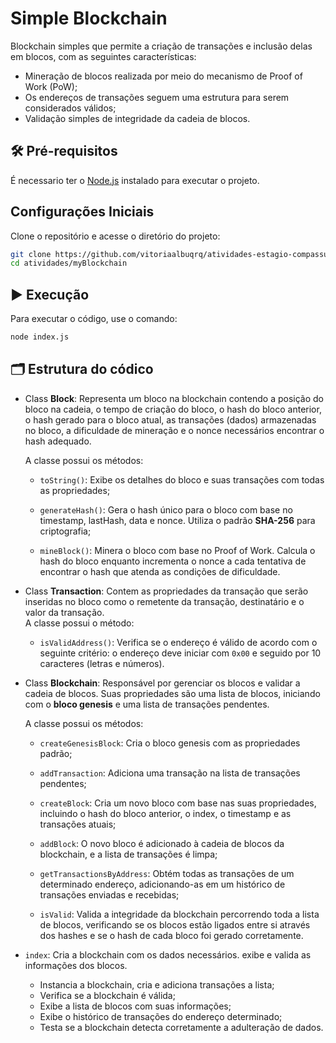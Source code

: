 # Simple Blockchain 
Blockchain simples que permite a criação de transações e inclusão delas em blocos, com as seguintes características:
- Mineração de blocos realizada por meio do mecanismo de Proof of Work (PoW);
- Os endereços de transações seguem uma estrutura para serem considerados válidos;
- Validação simples de integridade da cadeia de blocos.

## 🛠️ Pré-requisitos
É necessario ter o [Node.js](https://nodejs.org/) instalado para executar o projeto.

## Configurações Iniciais

Clone o repositório e acesse o diretório do projeto:
  ```bash
  git clone https://github.com/vitoriaalbuqrq/atividades-estagio-compassuol.git
  cd atividades/myBlockchain
  ```

## ▶️ Execução
Para executar o código, use o comando:
```bash
node index.js
```
## 🗂️ Estrutura do códico
- Class **Block**:
    Representa um bloco na blockchain contendo a posição do bloco na cadeia, o tempo de criação do bloco, o hash do bloco anterior, o hash gerado para o bloco atual, as transações (dados) armazenadas no bloco, a dificuldade de mineração e o nonce necessários encontrar o hash adequado.<br/>

  A classe possui os métodos:
  - `toString()`: Exibe os detalhes do bloco e suas transações com todas as propriedades;
  
  - `generateHash()`: Gera o hash único para o bloco com base no timestamp, lastHash, data e nonce. Utiliza o padrão **SHA-256** para criptografia;

  - `mineBlock()`: Minera o bloco com base no Proof of Work. Calcula o hash do bloco enquanto incrementa o nonce a cada tentativa de encontrar o hash que atenda as condições de dificuldade.
  
- Class **Transaction**: Contem as propriedades da transação que serão inseridas no bloco como o remetente da transação, destinatário e o valor da transação.<br/>
  A classe possui o método:
  - `isValidAddress()`: Verifica se o endereço é válido de acordo com o seguinte critério: o endereço deve iniciar com `0x00` e seguido por 10 caracteres (letras e números).

- Class **Blockchain**: Responsável por gerenciar os blocos e validar a cadeia de blocos. Suas propriedades são uma lista de blocos, iniciando com o **bloco genesis** e uma lista de transações pendentes.<br/>
  
  A classe possui os métodos:
  - `createGenesisBlock`: Cria o bloco genesis com as propriedades padrão;
  
  - `addTransaction`: Adiciona uma transação na lista de transações pendentes;
  
  - `createBlock`: Cria um novo bloco com base nas suas propriedades, incluindo o hash do bloco anterior, o index, o timestamp e as transações atuais;
  
  - `addBlock`: O novo bloco é adicionado à cadeia de blocos da blockchain, e a lista de transações é limpa;
  
  - `getTransactionsByAddress`: Obtém todas as transações de um determinado endereço, adicionando-as em um histórico de transações enviadas e recebidas;
  
  - `isValid`: Valida a integridade da blockchain percorrendo toda a lista de blocos, verificando se os blocos estão ligados entre si através dos hashes e se o hash de cada bloco foi gerado corretamente.

- `index`: Cria a blockchain com os dados necessários. exibe e valida as informações dos blocos.
  - Instancia a blockchain, cria e adiciona transações a lista;
  - Verifica se a blockchain é válida;
  - Exibe a lista de blocos com suas informações;
  - Exibe o histórico de transações do endereço determinado;
  - Testa se a blockchain detecta corretamente a adulteração de dados.
  
